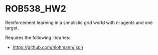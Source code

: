 # ROB538_HW2
Reinforcement learning in a simplistic grid world with n-agents and one target.

Requires the following libraries:
- https://github.com/nlohmann/json
